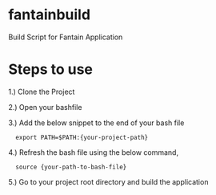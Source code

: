 fantainbuild
============

Build Script for Fantain Application


Steps to use
============

1.) Clone the Project 

2.) Open your bashfile 

3.) Add the below snippet to the end of your bash file

      export PATH=$PATH:{your-project-path}

4.) Refresh the bash file using the below command,

      source {your-path-to-bash-file}
      
5.) Go to your project root directory and build the application

